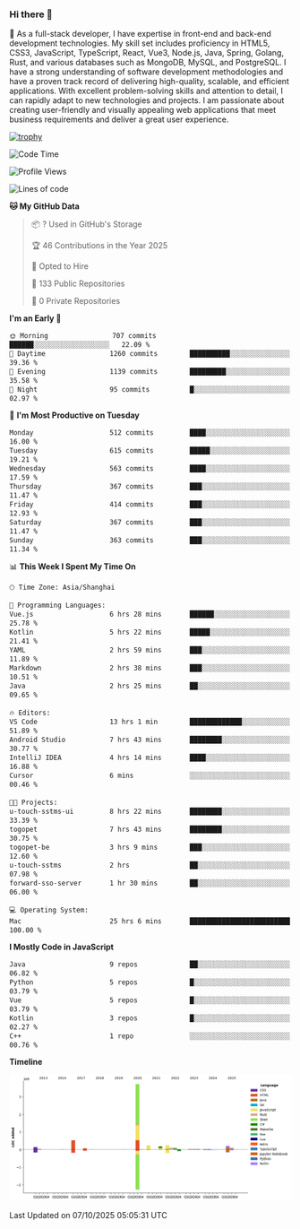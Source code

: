 ### Hi there 👋

🌱 As a full-stack developer, I have expertise in front-end and back-end development technologies. My skill set includes proficiency in HTML5, CSS3, JavaScript, TypeScript, React, Vue3, Node.js, Java, Spring, Golang, Rust, and various databases such as MongoDB, MySQL, and PostgreSQL. I have a strong understanding of software development methodologies and have a proven track record of delivering high-quality, scalable, and efficient applications. With excellent problem-solving skills and attention to detail, I can rapidly adapt to new technologies and projects. I am passionate about creating user-friendly and visually appealing web applications that meet business requirements and deliver a great user experience.

[![trophy](https://github-profile-trophy.vercel.app/?username=elton&rank=SECRET,SSS,SS,S,AAA,AA,A&theme=onedark&no-frame=true&margin-w=10)](https://github.com/ryo-ma/github-profile-trophy)

<!--START_SECTION:waka-->
![Code Time](http://img.shields.io/badge/Code%20Time-1%2C960%20hrs%2046%20mins-blue)

![Profile Views](http://img.shields.io/badge/Profile%20Views-0-blue)

![Lines of code](https://img.shields.io/badge/From%20Hello%20World%20I%27ve%20Written-5.9%20million%20lines%20of%20code-blue)

**🐱 My GitHub Data** 

> 📦 ? Used in GitHub's Storage 
 > 
> 🏆 46 Contributions in the Year 2025
 > 
> 💼 Opted to Hire
 > 
> 📜 133 Public Repositories 
 > 
> 🔑 0 Private Repositories 
 > 
**I'm an Early 🐤** 

```text
🌞 Morning                707 commits         ██████░░░░░░░░░░░░░░░░░░░   22.09 % 
🌆 Daytime                1260 commits        ██████████░░░░░░░░░░░░░░░   39.36 % 
🌃 Evening                1139 commits        █████████░░░░░░░░░░░░░░░░   35.58 % 
🌙 Night                  95 commits          █░░░░░░░░░░░░░░░░░░░░░░░░   02.97 % 
```
📅 **I'm Most Productive on Tuesday** 

```text
Monday                   512 commits         ████░░░░░░░░░░░░░░░░░░░░░   16.00 % 
Tuesday                  615 commits         █████░░░░░░░░░░░░░░░░░░░░   19.21 % 
Wednesday                563 commits         ████░░░░░░░░░░░░░░░░░░░░░   17.59 % 
Thursday                 367 commits         ███░░░░░░░░░░░░░░░░░░░░░░   11.47 % 
Friday                   414 commits         ███░░░░░░░░░░░░░░░░░░░░░░   12.93 % 
Saturday                 367 commits         ███░░░░░░░░░░░░░░░░░░░░░░   11.47 % 
Sunday                   363 commits         ███░░░░░░░░░░░░░░░░░░░░░░   11.34 % 
```


📊 **This Week I Spent My Time On** 

```text
🕑︎ Time Zone: Asia/Shanghai

💬 Programming Languages: 
Vue.js                   6 hrs 28 mins       ██████░░░░░░░░░░░░░░░░░░░   25.78 % 
Kotlin                   5 hrs 22 mins       █████░░░░░░░░░░░░░░░░░░░░   21.41 % 
YAML                     2 hrs 59 mins       ███░░░░░░░░░░░░░░░░░░░░░░   11.89 % 
Markdown                 2 hrs 38 mins       ███░░░░░░░░░░░░░░░░░░░░░░   10.51 % 
Java                     2 hrs 25 mins       ██░░░░░░░░░░░░░░░░░░░░░░░   09.65 % 

🔥 Editors: 
VS Code                  13 hrs 1 min        █████████████░░░░░░░░░░░░   51.89 % 
Android Studio           7 hrs 43 mins       ████████░░░░░░░░░░░░░░░░░   30.77 % 
IntelliJ IDEA            4 hrs 14 mins       ████░░░░░░░░░░░░░░░░░░░░░   16.88 % 
Cursor                   6 mins              ░░░░░░░░░░░░░░░░░░░░░░░░░   00.46 % 

🐱‍💻 Projects: 
u-touch-sstms-ui         8 hrs 22 mins       ████████░░░░░░░░░░░░░░░░░   33.39 % 
togopet                  7 hrs 43 mins       ████████░░░░░░░░░░░░░░░░░   30.75 % 
togopet-be               3 hrs 9 mins        ███░░░░░░░░░░░░░░░░░░░░░░   12.60 % 
u-touch-sstms            2 hrs               ██░░░░░░░░░░░░░░░░░░░░░░░   07.98 % 
forward-sso-server       1 hr 30 mins        ██░░░░░░░░░░░░░░░░░░░░░░░   06.00 % 

💻 Operating System: 
Mac                      25 hrs 6 mins       █████████████████████████   100.00 % 
```

**I Mostly Code in JavaScript** 

```text
Java                     9 repos             ██░░░░░░░░░░░░░░░░░░░░░░░   06.82 % 
Python                   5 repos             █░░░░░░░░░░░░░░░░░░░░░░░░   03.79 % 
Vue                      5 repos             █░░░░░░░░░░░░░░░░░░░░░░░░   03.79 % 
Kotlin                   3 repos             █░░░░░░░░░░░░░░░░░░░░░░░░   02.27 % 
C++                      1 repo              ░░░░░░░░░░░░░░░░░░░░░░░░░   00.76 % 
```



**Timeline**

![Lines of Code chart](https://raw.githubusercontent.com/elton/elton/main/assets/bar_graph.png)


 Last Updated on 07/10/2025 05:05:31 UTC
<!--END_SECTION:waka-->

<!--
**elton/elton** is a ✨ _special_ ✨ repository because its `README.md` (this file) appears on your GitHub profile.

Here are some ideas to get you started:

- 🔭 I’m currently working on ...
- 🌱 I’m currently learning ...
- 👯 I’m looking to collaborate on ...
- 🤔 I’m looking for help with ...
- 💬 Ask me about ...
- 📫 How to reach me: ...
- 😄 Pronouns: ...
- ⚡ Fun fact: ...
-->

